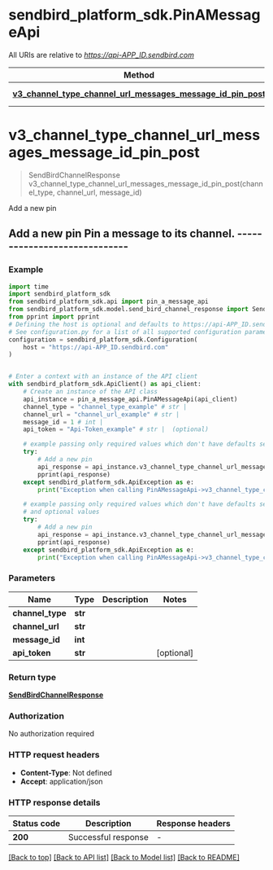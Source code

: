 # sendbird_platform_sdk.PinAMessageApi

All URIs are relative to *https://api-APP_ID.sendbird.com*

Method | HTTP request | Description
------------- | ------------- | -------------
[**v3_channel_type_channel_url_messages_message_id_pin_post**](PinAMessageApi.md#v3_channel_type_channel_url_messages_message_id_pin_post) | **POST** /v3/{channel_type}/{channel_url}/messages/{message_id}/pin | Add a new pin


# **v3_channel_type_channel_url_messages_message_id_pin_post**
> SendBirdChannelResponse v3_channel_type_channel_url_messages_message_id_pin_post(channel_type, channel_url, message_id)

Add a new pin

## Add a new pin Pin a message to its channel. -----------------------------  

### Example


```python
import time
import sendbird_platform_sdk
from sendbird_platform_sdk.api import pin_a_message_api
from sendbird_platform_sdk.model.send_bird_channel_response import SendBirdChannelResponse
from pprint import pprint
# Defining the host is optional and defaults to https://api-APP_ID.sendbird.com
# See configuration.py for a list of all supported configuration parameters.
configuration = sendbird_platform_sdk.Configuration(
    host = "https://api-APP_ID.sendbird.com"
)


# Enter a context with an instance of the API client
with sendbird_platform_sdk.ApiClient() as api_client:
    # Create an instance of the API class
    api_instance = pin_a_message_api.PinAMessageApi(api_client)
    channel_type = "channel_type_example" # str | 
    channel_url = "channel_url_example" # str | 
    message_id = 1 # int | 
    api_token = "Api-Token_example" # str |  (optional)

    # example passing only required values which don't have defaults set
    try:
        # Add a new pin
        api_response = api_instance.v3_channel_type_channel_url_messages_message_id_pin_post(channel_type, channel_url, message_id)
        pprint(api_response)
    except sendbird_platform_sdk.ApiException as e:
        print("Exception when calling PinAMessageApi->v3_channel_type_channel_url_messages_message_id_pin_post: %s\n" % e)

    # example passing only required values which don't have defaults set
    # and optional values
    try:
        # Add a new pin
        api_response = api_instance.v3_channel_type_channel_url_messages_message_id_pin_post(channel_type, channel_url, message_id, api_token=api_token)
        pprint(api_response)
    except sendbird_platform_sdk.ApiException as e:
        print("Exception when calling PinAMessageApi->v3_channel_type_channel_url_messages_message_id_pin_post: %s\n" % e)
```


### Parameters

Name | Type | Description  | Notes
------------- | ------------- | ------------- | -------------
 **channel_type** | **str**|  |
 **channel_url** | **str**|  |
 **message_id** | **int**|  |
 **api_token** | **str**|  | [optional]

### Return type

[**SendBirdChannelResponse**](SendBirdChannelResponse.md)

### Authorization

No authorization required

### HTTP request headers

 - **Content-Type**: Not defined
 - **Accept**: application/json


### HTTP response details

| Status code | Description | Response headers |
|-------------|-------------|------------------|
**200** | Successful response |  -  |

[[Back to top]](#) [[Back to API list]](../README.md#documentation-for-api-endpoints) [[Back to Model list]](../README.md#documentation-for-models) [[Back to README]](../README.md)

